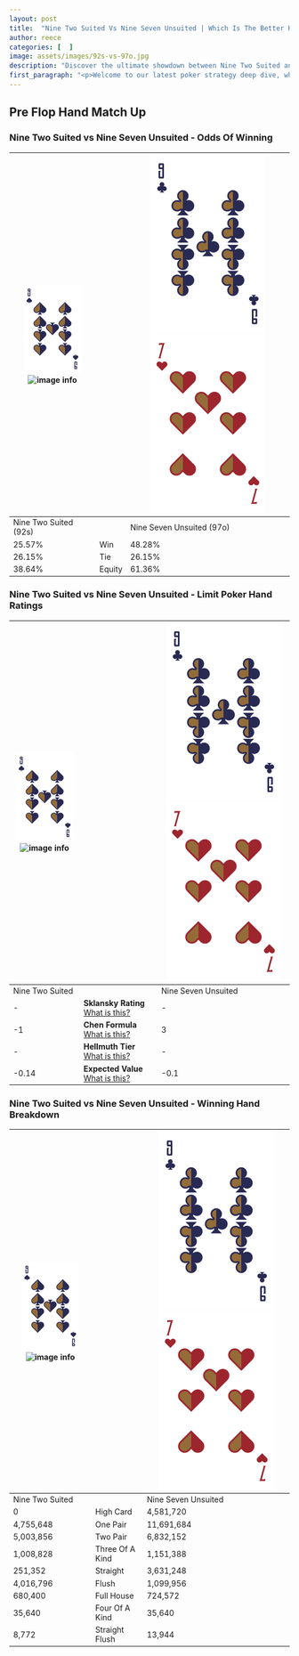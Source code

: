 ```yaml
---
layout: post
title:  "Nine Two Suited Vs Nine Seven Unsuited | Which Is The Better Hand In Poker? A Complete Guide"
author: reece
categories: [  ]
image: assets/images/92s-vs-97o.jpg
description: "Discover the ultimate showdown between Nine Two Suited and Nine Seven Unsuited in poker! Uncover the odds, strategies, and scenarios where one hand triumphs over the other. Get ready to up your poker game with this thrilling analysis."
first_paragraph: "<p>Welcome to our latest poker strategy deep dive, where we're pitting two distinct hands against each other in a high-stakes showdown: Nine Two Suited vs Nine Seven Unsuited.</p><p>In the dynamic world of poker, every decision counts, and knowing which hand holds the upper hand is key to your success at the table.</p><p>In this article, we'll dissect these two hands, explore the scenarios where one dominates the other, and equip you with the knowledge to make strategic choices that can tip the odds in your favor.</p><p>Get ready to unravel the intriguing dynamics of these poker hands and elevate your game to new heights.</p>"
---
```




[comment]: # (sp0)

## Pre Flop Hand Match Up

<div class="table hand-ratings" markdown="1"> 



### Nine Two Suited vs Nine Seven Unsuited - Odds Of Winning


    
| ![image info](assets/images/hand1/9.png) ![image info](assets/images/hand1/2s.png) |  | ![image info](assets/images/hand2/9.png) ![image info](assets/images/hand2/7o.png) |
| -------- | -------- | -------- |
| Nine Two Suited (92s) |  | Nine Seven Unsuited (97o) |
| 25.57% | Win | 48.28% |
| 26.15% | Tie | 26.15% |
| 38.64% | Equity | 61.36% |




[comment]: # (sp1)



### Nine Two Suited vs Nine Seven Unsuited - Limit Poker Hand Ratings


    
| ![image info](assets/images/hand1/9.png) ![image info](assets/images/hand1/2s.png) |  | ![image info](assets/images/hand2/9.png) ![image info](assets/images/hand2/7o.png) |
| -------- | -------- | -------- |
| Nine Two Suited |  | Nine Seven Unsuited |
| - | **Sklansky Rating** [What is this?](/sklansky-rating-explained) | - |
| -1 | **Chen Formula** [What is this?](/chen-formula-explained) | 3 |
| - | **Hellmuth Tier** [What is this?](/Hellmuth-tier-explained) | - |
| -0.14 | **Expected Value** [What is this?](/expected-value-explained) | -0.1 |




[comment]: # (sp2)



### Nine Two Suited vs Nine Seven Unsuited - Winning Hand Breakdown


    
| ![image info](assets/images/hand1/9.png) ![image info](assets/images/hand1/2s.png) |  | ![image info](assets/images/hand2/9.png) ![image info](assets/images/hand2/7o.png) |
| -------- | -------- | -------- |
| Nine Two Suited |  | Nine Seven Unsuited |
| 0 | High Card | 4,581,720 |
| 4,755,648 | One Pair | 11,691,684 |
| 5,003,856 | Two Pair | 6,832,152 |
| 1,008,828 | Three Of A Kind | 1,151,388 |
| 251,352 | Straight | 3,631,248 |
| 4,016,796 | Flush | 1,099,956 |
| 680,400 | Full House | 724,572 |
| 35,640 | Four Of A Kind | 35,640 |
| 8,772 | Straight Flush | 13,944 |




[comment]: # (sp3)



</div>

[comment]: # (sp4)



[comment]: # (sp5)

